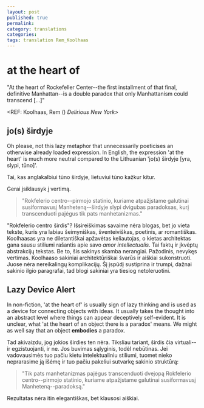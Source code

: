 ```yaml
---
layout: post
published: true
permalink:
category: translations 
categories: 
tags: translation Rem_Koolhaas 
---
```


# at the heart of
  
"At the heart of Rockefeller Center--the first installment of that final, definitive Manhattan--is a double paradox that only Manhattanism could transcend [...]"
  
<REF: Koolhaas, Rem () *Delirious New York*>
  
## jo(s) širdyje

Oh please, not this lazy metaphor that unnecessarily poeticises an otherwise already loaded expression. In English, the expression 'at the heart' is much more neutral compared to the Lithuanian 'jo(s) širdyje [yra, slypi, tūno]'. 
  
Tai, kas anglakalbiui tūno širdyje, lietuviui tūno kažkur kitur.
  
Gerai įsiklausyk į vertimą.
  
> "Rokfelerio centro--pirmojo statinio, kuriame atpažįstame galutinai susiformavusį Manheteną--širdyje slypi dvigubas paradoksas, kurį transcenduoti pajėgus tik pats manhetanizmas."

"Rokfelerio centro širdis"? Išsireiškimas savaime nėra blogas, bet jo vieta tekste, kuris yra labiau šeimyniškas, šventeiviškas, poetinis, ar romantiškas. Koolhaasas yra ne diletantiškai apžavėtas keliautojas, o kietas architektas gana sausu stiliumi rašantis apie savo *amor intellectualis*. Tai faktų ir įkvėptų abstrakcijų tekstas. Be to, šis sakinys skamba nerangiai. Pažodinis, nevykęs vertimas. Koolhaaso sakiniai architektūriškai švarūs ir aiškiai sukonstruoti. Juose nėra nereikalingų komplikacijų. Šį įspūdį sustiprina ir trumpi, dažnai sakinio ilgio paragrafai, tad blogi sakiniai yra tiesiog netoleruotini.
  
  
## Lazy Device Alert
  
In non-fiction, 'at the heart of' is usually sign of lazy thinking and is used as a device for connecting objects with ideas. It usually takes the thought into an abstract level where things can appear deceptively self-evident. It is unclear, what 'at the heart of an object there is a paradox' means. We might as well say that an object **embodies** a paradox. 
  
Tad akivaizdu, jog jokios širdies ten nėra. Tiksliau tariant, širdis čia virtuali--ir egzistuojanti, ir ne. Jos buvimas sąlyginis, todėl nebūtinas. Jei vadovausimės tuo pačiu kietu intelektualiniu stiliumi, tuomet nieko neprarasime ją išėmę ir tuo pačiu pakeliui sutvarkę sakinio struktūrą:

> "Tik pats manhetanizmas pajėgus transcenduoti dvejopą Rokfelerio centro--pirmojo statinio, kuriame atpažįstame galutinai susiformavusį Manheteną--paradoksą."

Rezultatas nėra itin elegantiškas, bet klausosi aiškiai. 
